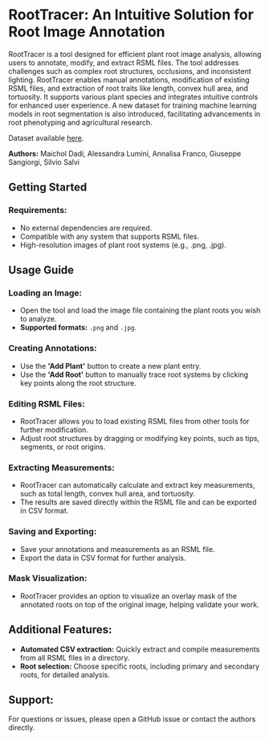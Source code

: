 # RootTracer: An Intuitive Solution for Root Image Annotation

RootTracer is a tool designed for efficient plant root image analysis, allowing users to annotate, modify, and extract RSML files. 
The tool addresses challenges such as complex root structures, occlusions, and inconsistent lighting. 
RootTracer enables manual annotations, modification of existing RSML files, and extraction of root traits like length, convex hull area, and tortuosity. 
It supports various plant species and integrates intuitive controls for enhanced user experience.
A new dataset for training machine learning models in root segmentation is also introduced, facilitating advancements in root phenotyping and agricultural research.

Dataset available [here](#).

**Authors:** Maichol Dadi, Alessandra Lumini, Annalisa Franco, Giuseppe Sangiorgi, Silvio Salvi


## Getting Started

### Requirements:
- No external dependencies are required.
- Compatible with any system that supports RSML files.
- High-resolution images of plant root systems (e.g., .png, .jpg).


## Usage Guide

### Loading an Image:
- Open the tool and load the image file containing the plant roots you wish to analyze.
- **Supported formats:** `.png` and `.jpg`.

### Creating Annotations:
- Use the **'Add Plant'** button to create a new plant entry.
- Use the **'Add Root'** button to manually trace root systems by clicking key points along the root structure.

### Editing RSML Files:
- RootTracer allows you to load existing RSML files from other tools for further modification.
- Adjust root structures by dragging or modifying key points, such as tips, segments, or root origins.

### Extracting Measurements:
- RootTracer can automatically calculate and extract key measurements, such as total length, convex hull area, and tortuosity.
- The results are saved directly within the RSML file and can be exported in CSV format.

### Saving and Exporting:
- Save your annotations and measurements as an RSML file.
- Export the data in CSV format for further analysis.

### Mask Visualization:
- RootTracer provides an option to visualize an overlay mask of the annotated roots on top of the original image, helping validate your work.

## Additional Features:
- **Automated CSV extraction:** Quickly extract and compile measurements from all RSML files in a directory.
- **Root selection:** Choose specific roots, including primary and secondary roots, for detailed analysis.

## Support:
For questions or issues, please open a GitHub issue or contact the authors directly.


